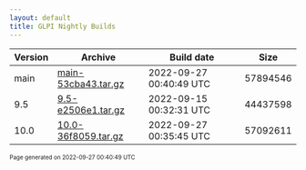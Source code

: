 ```yaml
---
layout: default
title: GLPI Nightly Builds
---
```


Version|Archive|Build date|Size
---|---|---|---
main|[main-53cba43.tar.gz](main-53cba43.tar.gz)|2022-09-27 00:40:49 UTC|57894546
9.5|[9.5-e2506e1.tar.gz](9.5-e2506e1.tar.gz)|2022-09-15 00:32:31 UTC|44437598
10.0|[10.0-36f8059.tar.gz](10.0-36f8059.tar.gz)|2022-09-27 00:35:45 UTC|57092611

<font size="1">Page generated on 2022-09-27 00:40:49 UTC</font>

